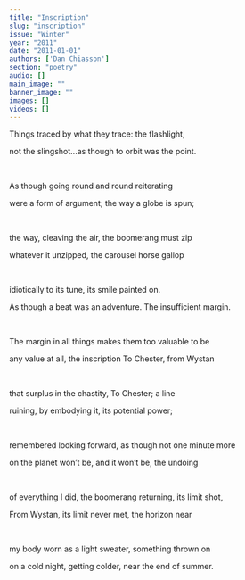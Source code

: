 ```yaml
---
title: "Inscription"
slug: "inscription"
issue: "Winter"
year: "2011"
date: "2011-01-01"
authors: ['Dan Chiasson']
section: "poetry"
audio: []
main_image: ""
banner_image: ""
images: []
videos: []
---
```

Things traced by what they trace: the flashlight,

 not the slingshot...as though to orbit was the point.

  

 As though going round and round reiterating

 were a form of argument; the way a globe is spun;

  

 the way, cleaving the air, the boomerang must zip

 whatever it unzipped, the carousel horse gallop

  

 idiotically to its tune, its smile painted on.

 As though a beat was an adventure. The insufficient margin.

  

 The margin in all things makes them too valuable to be

 any value at all, the inscription To Chester, from Wystan

  

 that surplus in the chastity, To Chester; a line

 ruining, by embodying it, its potential power;

  

 remembered looking forward, as though not one minute more

 on the planet won’t be, and it won’t be, the undoing

  

 of everything I did, the boomerang returning, its limit shot,

 From Wystan, its limit never met, the horizon near

  

 my body worn as a light sweater, something thrown on

 on a cold night, getting colder, near the end of summer.

